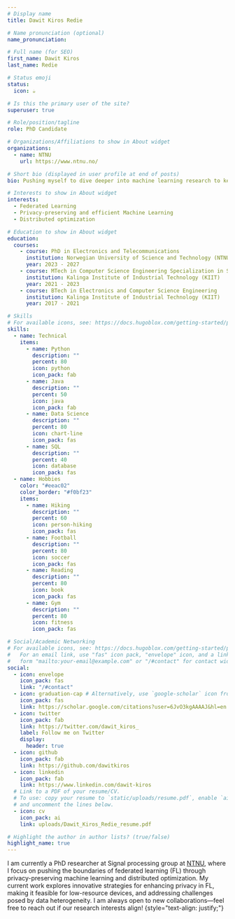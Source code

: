 ```yaml
---
# Display name
title: Dawit Kiros Redie

# Name pronunciation (optional)
name_pronunciation:

# Full name (for SEO)
first_name: Dawit Kiros
last_name: Redie

# Status emoji
status:
  icon: ☕️

# Is this the primary user of the site?
superuser: true

# Role/position/tagline
role: PhD Candidate

# Organizations/Affiliations to show in About widget
organizations:
  - name: NTNU
    url: https://www.ntnu.no/

# Short bio (displayed in user profile at end of posts)
bio: Pushing myself to dive deeper into machine learning research to keep up with the evolving demands of the field.

# Interests to show in About widget
interests:
  - Federated Learning
  - Privacy-preserving and efficient Machine Learning
  - Distributed optimization

# Education to show in About widget
education:
  courses:
    - course: PhD in Electronics and Telecommunications
      institution: Norwegian University of Science and Technology (NTNU)
      year: 2023 - 2027
    - course: MTech in Computer Science Engineering Specialization in Software engineering
      institution: Kalinga Institute of Industrial Technology (KIIT)
      year: 2021 - 2023
    - course: BTech in Electronics and Computer Science Engineering
      institution: Kalinga Institute of Industrial Technology (KIIT)
      year: 2017 - 2021

# Skills
# For available icons, see: https://docs.hugoblox.com/getting-started/page-builder/#icons
skills:
  - name: Technical
    items:
      - name: Python
        description: ""
        percent: 80
        icon: python
        icon_pack: fab
      - name: Java
        description: ""
        percent: 50
        icon: java
        icon_pack: fab
      - name: Data Science
        description: ""
        percent: 80
        icon: chart-line
        icon_pack: fas
      - name: SQL
        description: ""
        percent: 40
        icon: database
        icon_pack: fas
  - name: Hobbies
    color: "#eeac02"
    color_border: "#f0bf23"
    items:
      - name: Hiking
        description: ""
        percent: 60
        icon: person-hiking
        icon_pack: fas
      - name: Football
        description: ""
        percent: 80
        icon: soccer
        icon_pack: fas
      - name: Reading
        description: ""
        percent: 80
        icon: book
        icon_pack: fas
      - name: Gym
        description: ""
        percent: 80
        icon: fitness
        icon_pack: fas

# Social/Academic Networking
# For available icons, see: https://docs.hugoblox.com/getting-started/page-builder/#icons
#   For an email link, use "fas" icon pack, "envelope" icon, and a link in the
#   form "mailto:your-email@example.com" or "/#contact" for contact widget.
social:
  - icon: envelope
    icon_pack: fas
    link: "/#contact"
  - icon: graduation-cap # Alternatively, use `google-scholar` icon from `ai` icon pack
    icon_pack: fas
    link: https://scholar.google.com/citations?user=6JvO3kgAAAAJ&hl=en
  - icon: twitter
    icon_pack: fab
    link: https://twitter.com/dawit_kiros_
    label: Follow me on Twitter
    display:
      header: true
  - icon: github
    icon_pack: fab
    link: https://github.com/dawitkiros
  - icon: linkedin
    icon_pack: fab
    link: https://www.linkedin.com/dawit-kiros
  # Link to a PDF of your resume/CV.
  # To use: copy your resume to `static/uploads/resume.pdf`, enable `ai` icons in `params.yaml`,
  # and uncomment the lines below.
  - icon: cv
    icon_pack: ai
    link: uploads/Dawit_Kiros_Redie_resume.pdf

# Highlight the author in author lists? (true/false)
highlight_name: true
---
```


I am currently a PhD researcher at Signal processing group at [NTNU](https://www.ntnu.no/), where I focus on pushing the boundaries of federated learning (FL) through privacy-preserving machine learning and distributed optimization. My current work explores innovative strategies for enhancing privacy in FL, making it feasible for low-resource devices, and addressing challenges posed by data heterogeneity. I am always open to new collaborations—feel free to reach out if our research interests align!
{style="text-align: justify;"}
